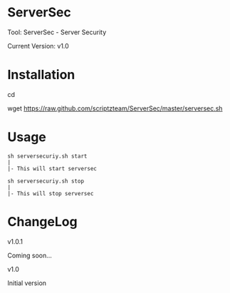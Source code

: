ServerSec
=========

Tool: ServerSec - Server Security

Current Version: v1.0


Installation
=========
cd

wget https://raw.github.com/scriptzteam/ServerSec/master/serversec.sh


Usage
=========
```
sh serversecuriy.sh start
|
|- This will start serversec

sh serversecuriy.sh stop
|
|- This will stop serversec
```

ChangeLog
=========
v1.0.1

Coming soon...


v1.0

Initial version
